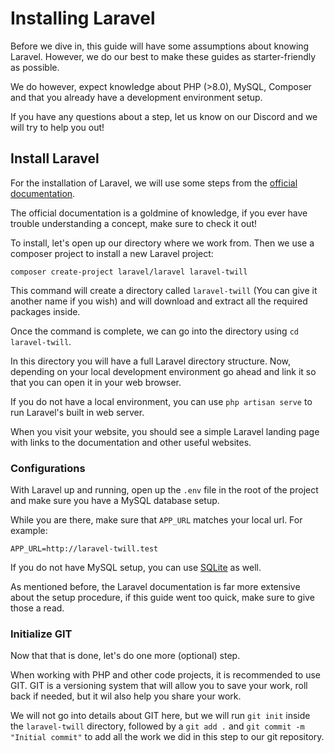 # Installing Laravel

Before we dive in, this guide will have some assumptions about knowing Laravel. However, we do our best to make these
guides as starter-friendly as possible.

We do however, expect knowledge about PHP (>8.0), MySQL, Composer and that you already have a development environment setup.

If you have any questions about a step, let us know on our Discord and we will try to help you out!

## Install Laravel

For the installation of Laravel, we will use some steps from the [official documentation](https://laravel.com/docs/10.x).

The official documentation is a goldmine of knowledge, if you ever have trouble understanding a concept, make sure to
check it out!

To install, let's open up our directory where we work from. Then we use a composer project to install a new Laravel
project:

`composer create-project laravel/laravel laravel-twill`

This command will create a directory called `laravel-twill` (You can give it another name if you wish) and will
download and extract all the required packages inside.

Once the command is complete, we can go into the directory using `cd laravel-twill`.

In this directory you will have a full Laravel directory structure. Now, depending on your local development environment
go ahead and link it so that you can open it in your web browser.

If you do not have a local environment, you can use `php artisan serve` to run Laravel's built in web server.

When you visit your website, you should see a simple Laravel landing page with links to the documentation and other
useful websites.

### Configurations

With Laravel up and running, open up the `.env` file in the root of the project and make sure you have a MySQL database
setup.

While you are there, make sure that `APP_URL` matches your local url. For example:

`APP_URL=http://laravel-twill.test`

If you do not have MySQL setup, you can use [SQLite](https://laravel.com/docs/10.x#databases-and-migrations) as well.

As mentioned before, the Laravel documentation is far more extensive about the setup procedure, if this guide went too quick, make sure to give those a read.

### Initialize GIT

Now that that is done, let's do one more (optional) step.

When working with PHP and other code projects, it is recommended to use GIT. GIT is a versioning system that will allow
you to save your work, roll back if needed, but it wil also help you share your work.

We will not go into details about GIT here, but we will run `git init` inside the `laravel-twill` directory, followed by
a `git add .` and `git commit -m "Initial commit"` to add all the work we did in this step to our git repository.
